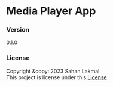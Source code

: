 # Media Player App

### Version
0.1.0

### License
Copyright &copy: 2023 Sahan Lakmal <br>
This project is license under this [License](License.txt)